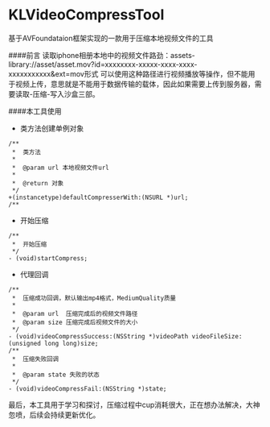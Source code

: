 # KLVideoCompressTool
基于AVFoundataion框架实现的一款用于压缩本地视频文件的工具

####前言
读取iphone相册本地中的视频文件路劲：assets-library://asset/asset.mov?id=xxxxxxxx-xxxxx-xxxx-xxxx-xxxxxxxxxxx&ext=mov形式
可以使用这种路径进行视频播放等操作，但不能用于视频上传，意思就是不能用于数据传输的载体，因此如果需要上传到服务器，需要读取-压缩-写入沙盒三部。

####本工具使用
- 类方法创建单例对象
```objc
/**
 *  类方法
 *
 *  @param url 本地视频文件url
 *
 *  @return 对象
 */
+(instancetype)defaultCompresserWith:(NSURL *)url;
/**
```

- 开始压缩
```objc
/**
 *  开始压缩
 */
- (void)startCompress;

```

- 代理回调
```objc
/**
 *  压缩成功回调，默认输出mp4格式，MediumQuality质量
 *
 *  @param url  压缩完成后的视频文件路径
 *  @param size 压缩完成后视频文件的大小
 */
- (void)videoCompressSuccess:(NSString *)videoPath videoFileSize:(unsigned long long)size;
/**
 *  压缩失败回调
 *
 *  @param state 失败的状态
 */
- (void)videoCompressFail:(NSString *)state;
```

最后，本工具用于学习和探讨，压缩过程中cup消耗很大，正在想办法解决，大神忽喷，后续会持续更新优化。

